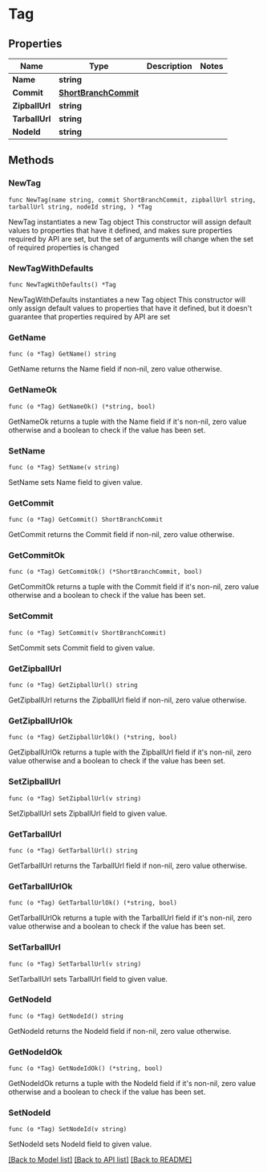 # Tag

## Properties

Name | Type | Description | Notes
------------ | ------------- | ------------- | -------------
**Name** | **string** |  | 
**Commit** | [**ShortBranchCommit**](ShortBranchCommit.md) |  | 
**ZipballUrl** | **string** |  | 
**TarballUrl** | **string** |  | 
**NodeId** | **string** |  | 

## Methods

### NewTag

`func NewTag(name string, commit ShortBranchCommit, zipballUrl string, tarballUrl string, nodeId string, ) *Tag`

NewTag instantiates a new Tag object
This constructor will assign default values to properties that have it defined,
and makes sure properties required by API are set, but the set of arguments
will change when the set of required properties is changed

### NewTagWithDefaults

`func NewTagWithDefaults() *Tag`

NewTagWithDefaults instantiates a new Tag object
This constructor will only assign default values to properties that have it defined,
but it doesn't guarantee that properties required by API are set

### GetName

`func (o *Tag) GetName() string`

GetName returns the Name field if non-nil, zero value otherwise.

### GetNameOk

`func (o *Tag) GetNameOk() (*string, bool)`

GetNameOk returns a tuple with the Name field if it's non-nil, zero value otherwise
and a boolean to check if the value has been set.

### SetName

`func (o *Tag) SetName(v string)`

SetName sets Name field to given value.


### GetCommit

`func (o *Tag) GetCommit() ShortBranchCommit`

GetCommit returns the Commit field if non-nil, zero value otherwise.

### GetCommitOk

`func (o *Tag) GetCommitOk() (*ShortBranchCommit, bool)`

GetCommitOk returns a tuple with the Commit field if it's non-nil, zero value otherwise
and a boolean to check if the value has been set.

### SetCommit

`func (o *Tag) SetCommit(v ShortBranchCommit)`

SetCommit sets Commit field to given value.


### GetZipballUrl

`func (o *Tag) GetZipballUrl() string`

GetZipballUrl returns the ZipballUrl field if non-nil, zero value otherwise.

### GetZipballUrlOk

`func (o *Tag) GetZipballUrlOk() (*string, bool)`

GetZipballUrlOk returns a tuple with the ZipballUrl field if it's non-nil, zero value otherwise
and a boolean to check if the value has been set.

### SetZipballUrl

`func (o *Tag) SetZipballUrl(v string)`

SetZipballUrl sets ZipballUrl field to given value.


### GetTarballUrl

`func (o *Tag) GetTarballUrl() string`

GetTarballUrl returns the TarballUrl field if non-nil, zero value otherwise.

### GetTarballUrlOk

`func (o *Tag) GetTarballUrlOk() (*string, bool)`

GetTarballUrlOk returns a tuple with the TarballUrl field if it's non-nil, zero value otherwise
and a boolean to check if the value has been set.

### SetTarballUrl

`func (o *Tag) SetTarballUrl(v string)`

SetTarballUrl sets TarballUrl field to given value.


### GetNodeId

`func (o *Tag) GetNodeId() string`

GetNodeId returns the NodeId field if non-nil, zero value otherwise.

### GetNodeIdOk

`func (o *Tag) GetNodeIdOk() (*string, bool)`

GetNodeIdOk returns a tuple with the NodeId field if it's non-nil, zero value otherwise
and a boolean to check if the value has been set.

### SetNodeId

`func (o *Tag) SetNodeId(v string)`

SetNodeId sets NodeId field to given value.



[[Back to Model list]](../README.md#documentation-for-models) [[Back to API list]](../README.md#documentation-for-api-endpoints) [[Back to README]](../README.md)



